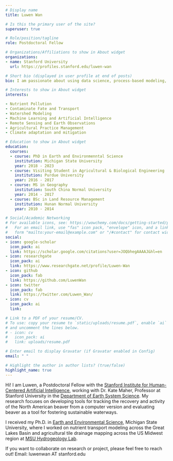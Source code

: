 ```yaml
---
# Display name
title: Luwen Wan

# Is this the primary user of the site?
superuser: true

# Role/position/tagline
role: Postdoctoral Fellow

# Organizations/Affiliations to show in About widget 
organizations:
- name: Stanford University
  url: https://profiles.stanford.edu/luwen-wan

# Short bio (displayed in user profile at end of posts)
bio: I am passionate about using data science, process-based modeling, remote sensing and machine/deep  learning to explore how land use, climate change, and management impact water sustainability across diverse landscapes, and from watershed, regional to global scales. 

# Interests to show in About widget
interests:

- Nutrient Pollution
- Contaminate Fate and Transport 
- Watershed Modeling
- Machine Learning and Artificial Intelligence 
- Remote Sensing and Earth Observations 
- Agricultural Practice Management 
- Climate adaptation and mitigation

# Education to show in About widget
education:
  courses:
  - course: PhD in Earth and Environmenntal Science 
    institution: Michigan State University
    year: 2018 - 2023
  - course: Visiting Student in Agricultural & Biological Engineering
    institution: Purdue University
    year: 2016 - 2017
  - course: MS in Geography 
    institution: South China Normal University
    year: 2014 - 2017
  - course: BSc in Land Resource Management
    institution: Hunan Normal University
    year: 2010 - 2014

# Social/Academic Networking
# For available icons, see: https://wowchemy.com/docs/getting-started/page-builder/#icons
#   For an email link, use "fas" icon pack, "envelope" icon, and a link in the
#   form "mailto:your-email@example.com" or "/#contact" for contact widget.
social:
- icon: google-scholar
  icon_pack: ai
  link: https://scholar.google.com/citations?user=JOQbhegAAAAJ&hl=en
- icon: researchgate
  icon_pack: ai
  link: https://www.researchgate.net/profile/Luwen-Wan
- icon: github
  icon_pack: fab
  link: https://github.com/LuwenWan
- icon: twitter
  icon_pack: fab
  link: https://twitter.com/Luwen_Wan/
- icon: cv
  icon_pack: ai
  link: 

# Link to a PDF of your resume/CV.
# To use: copy your resume to `static/uploads/resume.pdf`, enable `ai` icons in `params.toml`, 
# and uncomment the lines below.
# - icon: cv
#   icon_pack: ai
#   link: uploads/resume.pdf 

# Enter email to display Gravatar (if Gravatar enabled in Config)
email: " "

# Highlight the author in author lists? (true/false)
highlight_name: true
---
```


Hi! I am Luwen, a Postdoctoral Fellow with the [Stanford Institute for Human-Centered Artificial Intelligence](https://hai.stanford.edu/), working with Dr. Kate Maher, Professor at Stanford University in the [Department of Earth System Science](https://earthsystemscience.stanford.edu/). My research focuses on developing tools for tracking the recovery and activity of the North American beaver from a computer version and evaluating beaver as a tool for fostering sustainable waterways. 

I received my Ph.D. in [Earth and Environmental Science](https://ees.natsci.msu.edu/), Michigan State University, where I worked on nutrient transport modeling across the Great Lakes Basin and agricultural tile drainage mapping across the US Midwest region at [MSU Hydrogeology Lab](http://hydrogeology.msu.edu/). 

If you want to collaborate on research or project, please feel free to reach out! 
Email: luwenwan AT stanford.edu
